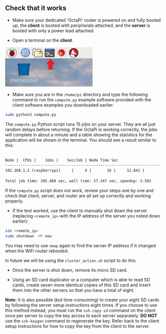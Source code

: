 ## Check that it works

- Make sure your dedicated 'OctaPi' router is powered on and fully booted up, the **client** is booted with peripherals attached, and the **server** is booted with only a power lead attached.

- Open a terminal on the **client**.

 ![Terminal](images/terminal.png)

- Make sure you are in the `/home/pi` directory and type the following command to run the `compute.py` example software provided with the client software examples you downloaded earlier:

 ```bash
 sudo python3 compute.py
 ```
 The `compute.py` Python script runs 15 jobs on your server. They are all just random delays before returning. If the OctaPi is working correctly, the jobs will complete in about a minute and a table showing the statistics for the application will be shown in the terminal. You should see a result similar to this:

 ```bash

 Node |  CPUs |    Jobs |    Sec/Job | Node Time Sec
 ------------------------------------------------------------------------------
 192.168.1.3 (raspberrypi)     |     4 |       16 |     12.841 |        205.460

 Total job time: 205.460 sec, wall time: 57.347 sec, speedup: 3.583
 ```

 If the `compute.py` script does not work, review your steps one by one and check that client, server, and router are all set up correctly and working properly.

- If the test worked, use the client to manually shut down the server (replacing `<remote_ip>` with the IP address of the server you noted down earlier):

 ```bash
 ssh <remote_ip>
 sudo shutdown -HP now
 ```

 You may need to use `nmap` again to find the server IP address if it changed when the WiFi router rebooted.

 In future we will be using the `cluster_action.sh` script to do this.

- Once the server is shut down, remove its micro SD card.

- Using an SD card duplicator or a computer which is able to read SD cards, create seven more identical copies of this SD card and insert them into the other servers so that you have a total of eight.

**Note:** It is also possible (but time-consuming) to create your eight SD cards by following the server setup instructions eight times. If you choose to use this method instead, you must run the `ssh-copy-id` command on the client once per server to copy the key across to each server separately. **DO NOT** use the `ssh-keygen` command to regenerate the key. Refer back to the client setup instructions for how to copy the key from the client to the server.

